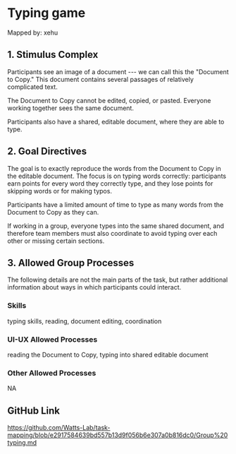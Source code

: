 # Typing game

Mapped by: xehu 

## 1. Stimulus Complex 
Participants see an image of a document ---  we can call this the "Document to Copy." This document contains several passages of relatively complicated text.

The Document to Copy cannot be edited, copied, or pasted. Everyone working together sees the same document.

Participants also have a shared, editable document, where they are able to type.

## 2. Goal Directives 
The goal is to exactly reproduce the words from the Document to Copy in the editable document. The focus is on typing words correctly: participants earn points for every word they correctly type, and they lose points for skipping words or for making typos.

Participants have a limited amount of time to type as many words from the Document to Copy as they can.

If working in a group, everyone types into the same shared document, and therefore team members must also coordinate to avoid typing over each other or missing certain sections.

## 3. Allowed Group Processes 
The following details are not the main parts of the task, but rather additional information about ways in which participants could interact.

### Skills 
typing skills, reading, document editing, coordination

### UI-UX Allowed Processes
reading the Document to Copy, typing into shared editable document

### Other Allowed Processes
NA

## GitHub Link 
https://github.com/Watts-Lab/task-mapping/blob/e2917584639bd557b13d9f056b6e307a0b816dc0/Group%20typing.md
